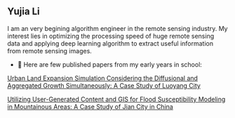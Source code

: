 ## Yujia Li

I am an very begining algorithm engineer in the remote sensing industry. My interest lies in optimizing the processing speed of huge remote sensing data and applying deep learning algorithm to extract useful information from remote sensing images. 

<!-- #### Education
* **MA** in department of [Land Resource Management](http://cpa.hust.edu.cn/jytd/tdglx.htm) in [Huazhong University of Science and Technology](https://www.hust.edu.cn), jointly trained by the [Land Satellite Remote Sensing Application Center, MNR (Minstry of Nature Resources)](http://www.lasac.cn)

* BA in department of [Optical and Electronic Information](http://oei.hust.edu.cn) in [Huazhong University of Science and Technology](https://www.hust.edu.cn) -->



- 🌱 Here are few published papers from my early years in school:

[Urban Land Expansion Simulation Considering the Diffusional and Aggregated Growth Simultaneously: A Case Study of Luoyang City](https://www.mdpi.com/2071-1050/13/17/9781 )

[ Utilizing User-Generated Content and GIS for Flood Susceptibility Modeling in Mountainous Areas: A Case Study of Jian City in China](https://doi.org/10.3390/su13126929)

<!-- 链接有问题，打不开 sustainability的官网坏了 看看百度学术和google学术能不能打开-->


<!--
**LiYuJia1202/LiYuJia1202** is a ✨ _special_ ✨ repository because its `README.md` (this file) appears on your GitHub profile.

### Hi there 👋

Here are some ideas to get you started:

- 🔭 I’m currently working on ...
- 🌱 I’m currently learning ...
- 👯 I’m looking to collaborate on ...
- 🤔 I’m looking for help with ...
- 💬 Ask me about ...
- 📫 How to reach me: ...
- 😄 Pronouns: ...
- ⚡ Fun fact: ...
-->
